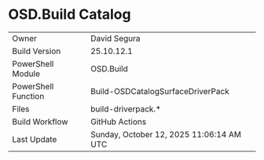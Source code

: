 ﻿# OSD.Build Catalog

| | |
|-|-|
| Owner | David Segura |
| Build Version | 25.10.12.1 |
| PowerShell Module | OSD.Build |
| PowerShell Function | Build-OSDCatalogSurfaceDriverPack |
| Files | build-driverpack.* |
| Build Workflow | GitHub Actions |
| Last Update | Sunday, October 12, 2025 11:06:14 AM UTC |

